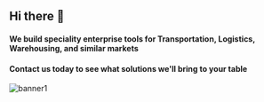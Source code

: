## Hi there 👋


#### We build speciality enterprise tools for Transportation, Logistics, Warehousing, and similar markets

#### Contact us today to see what solutions we'll bring to your table 


<!-- ![stage1](https://user-images.githubusercontent.com/114954853/215146874-d60d5027-e1b2-4bc8-9433-582e9600eec4.png)
![s1](https://user-images.githubusercontent.com/114954853/215146935-9d9129b2-ee86-4ee0-ae2e-a7cee05efeb9.png)
-->

<!--

**Here are some ideas to get you started:**

🙋‍♀️ Hi! We build speciality enterprise tools for Transportation, Logistics, Warehousing, and similar markets
👩‍💻 Do you want to work with us? Send us an email
🍿 Fun facts - what does your team eat for breakfast?
🧙 
-->
![banner1](https://user-images.githubusercontent.com/114954853/215146991-8252c21c-d952-4d03-b07e-6e8cdc0b7186.png)
